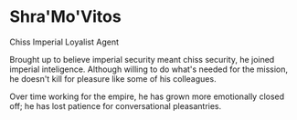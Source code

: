# Shra'Mo'Vitos
Chiss Imperial Loyalist Agent

Brought up to believe imperial security meant chiss security, he joined imperial inteligence.
Although willing to do what's needed for the mission, he doesn't kill for pleasure like some of his colleagues.

Over time working for the empire, he has grown more emotionally closed off; he has lost patience for conversational pleasantries.